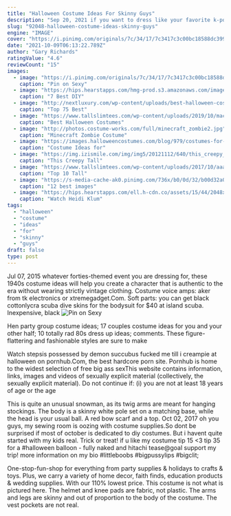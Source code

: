 ```yaml
---
title: "Halloween Costume Ideas For Skinny Guys"
description: "Sep 20, 2021 if you want to dress like your favorite k-pop idols this halloween, here are seven diy bts halloween costumes inspired by the"
slug: "92048-halloween-costume-ideas-skinny-guys"
engine: "IMAGE"
cover: "https://i.pinimg.com/originals/7c/34/17/7c3417c3c00bc18588dc399632bb22db.jpg"
date: "2021-10-09T06:13:22.789Z"
author: "Gary Richards"
ratingValue: "4.6"
reviewCount: "15"
images:
  - image: "https://i.pinimg.com/originals/7c/34/17/7c3417c3c00bc18588dc399632bb22db.jpg"
    caption: "Pin on Sexy"
  - image: "https://hips.hearstapps.com/hmg-prod.s3.amazonaws.com/images/bojack-horseman-netflix-1506351930.jpg?crop=1xw:1xh;center,top&resize=480:*"
    caption: "7 Best DIY"
  - image: "http://nextluxury.com/wp-content/uploads/best-halloween-costumes-for-men-skeleton.jpg"
    caption: "Top 75 Best"
  - image: "https://www.tallslimtees.com/wp-content/uploads/2019/10/mac-tonight-tall-halloween-costume.jpg"
    caption: "Best Halloween Costumes"
  - image: "http://photos.costume-works.com/full/minecraft_zombie2.jpg"
    caption: "Minecraft Zombie Costume"
  - image: "https://images.halloweencostumes.com/blog/979/costumes-for-bald-dudes.jpg"
    caption: "Costume Ideas for"
  - image: "https://img.izismile.com/img/img5/20121112/640/this_creepy_tall_man_costume_is_totally_awesome_640_04.jpg"
    caption: "This Creepy Tall"
  - image: "https://www.tallslimtees.com/wp-content/uploads/2017/10/aaa6.jpg"
    caption: "Top 10 Tall"
  - image: "https://s-media-cache-ak0.pinimg.com/736x/b0/0d/32/b00d32a06a9c8e13bf89977f565916ab--cheech-and-chong-costumes-halloween-costume-ideas.jpg"
    caption: "12 best images"
  - image: "https://hips.hearstapps.com/ell.h-cdn.co/assets/15/44/2048x1024/landscape-1446408231-spl1166295-003.jpg?resize=1200:*"
    caption: "Watch Heidi Klum"
tags:
  - "halloween"
  - "costume"
  - "ideas"
  - "for"
  - "skinny"
  - "guys"
draft: false
type: post
---
```


Jul 07, 2015 whatever forties-themed event you are dressing for, these 1940s costume ideas will help you create a character that is authentic to the era without wearing strictly vintage clothing. Costume voice amps: aker from tk electronics or xtremegadget.Com. Soft parts: you can get black cottonlycra scuba dive skins for the bodysuit for $40 at island scuba. Inexpensive, black
![Pin on Sexy](https://i.pinimg.com/originals/7c/34/17/7c3417c3c00bc18588dc399632bb22db.jpg "Pin on Sexy")

Hen party group costume ideas; 17 couples costume ideas for you and your other half; 10 totally rad 80s dress up ideas; comments. These figure-flattering and fashionable styles are sure to make
<!--inArticleAds-->

<!--galleryOne-->

Watch stepsis possessed by demon succubus fucked me till i creampie at halloween on pornhub.Com, the best hardcore porn site. Pornhub is home to the widest selection of free big ass sexThis website contains information, links, images and videos of sexually explicit material (collectively, the sexually explicit material). Do not continue if: (i) you are not at least 18 years of age or the age
<!--inArticleAds-->

<!--galleryTwo-->

This is quite an unusual snowman, as its twig arms are meant for hanging stockings. The body is a skinny white pole set on a matching base, while the head is your usual ball. A red bow scarf and a top. Oct 02, 2017 oh you guys, my sewing room is oozing with costume supplies.So dont be surprised if most of october is dedicated to diy costumes. But i havent quite started with my kids real. Trick or treat! if u like my costume tip 15 <3 tip 35 for a #halloween balloon - fully naked and hitachi tease@goal  support my trip! more information on my bio #littleboobs #bigpussylips #bigclit;
<!--galleryThree-->

One-stop-fun-shop for everything from party supplies & holidays to crafts & toys. Plus, we carry a variety of home decor, faith finds, education products & wedding supplies. With our 110% lowest price. This costume is not what is pictured here. The helmet and knee pads are fabric, not plastic. The arms and legs are skinny and out of proportion to the body of the costume. The vest pockets are not real.